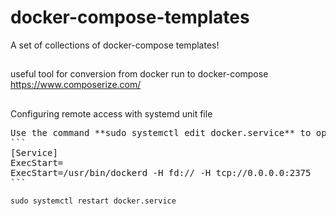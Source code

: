 # docker-compose-templates
A set of collections of docker-compose templates!
##
useful tool for conversion from docker run to docker-compose https://www.composerize.com/
##
Configuring remote access with systemd unit file
<pre>Use the command **sudo systemctl edit docker.service** to open an override file for docker.service in a text editor.
```
[Service]
ExecStart=
ExecStart=/usr/bin/dockerd -H fd:// -H tcp://0.0.0.0:2375
```
</pre>

`sudo systemctl restart docker.service`